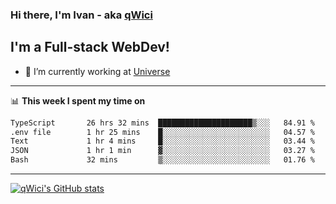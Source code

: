 ### Hi there, I'm Ivan - aka [qWici][website]

## I'm a Full-stack WebDev!
- 🔭 I’m currently working at [Universe][universe]

---

📊 **This week I spent my time on**
<!--START_SECTION:waka-->

```txt
TypeScript       26 hrs 32 mins  █████████████████████▒░░░   84.91 %
.env file        1 hr 25 mins    █░░░░░░░░░░░░░░░░░░░░░░░░   04.57 %
Text             1 hr 4 mins     █░░░░░░░░░░░░░░░░░░░░░░░░   03.44 %
JSON             1 hr 1 min      ▓░░░░░░░░░░░░░░░░░░░░░░░░   03.27 %
Bash             32 mins         ▒░░░░░░░░░░░░░░░░░░░░░░░░   01.76 %
```

<!--END_SECTION:waka-->

---

[![qWici's GitHub stats](https://github-readme-stats.vercel.app/api?username=qWici)](https://github.com/qWici/github-readme-stats)

[website]: https://devkucher.com
[twitter]: https://twitter.com/KucherDev
[linkedin]: https://www.linkedin.com/in/ivankucher
[universe]: https://universeapps.limited
